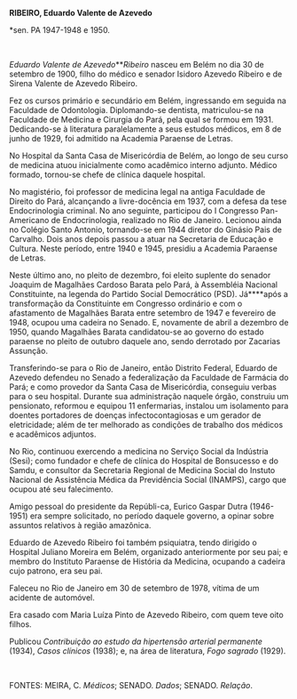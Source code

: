 **RIBEIRO, Eduardo Valente de Azevedo**

\*sen. PA 1947-1948 e 1950.

 

*Eduardo Valente de Azevedo****Ribeiro* nasceu em Belém no dia 30 de
setembro de 1900, filho do médico e senador Isidoro Azevedo Ribeiro e de
Sirena Valente de Azevedo Ribeiro.

Fez os cursos primário e secundário em Belém, ingressando em seguida na
Faculdade de Odontologia. Diplomando-se dentista, matriculou-se na
Faculdade de Medicina e Cirurgia do Pará, pela qual se formou em 1931.
Dedicando-se à literatura paralelamente a seus estudos médicos, em 8 de
junho de 1929, foi admitido na Academia Paraense de Letras.

No Hospital da Santa Casa de Misericórdia de Belém, ao longo de seu
curso de medicina atuou inicialmente como acadêmico interno adjunto.
Médico formado, tornou-se chefe de clínica daquele hospital.

No magistério, foi professor de medicina legal na antiga Faculdade de
Direito do Pará, alcançando a livre-docência em 1937, com a defesa da
tese Endocrinologia criminal. No ano seguinte, participou do I Congresso
Pan-Americano de Endocrinologia, realizado no Rio de Janeiro. Lecionou
ainda no Colégio Santo Antonio, tornando-se em 1944 diretor do Ginásio
Pais de Carvalho. Dois anos depois passou a atuar na Secretaria de
Educação e Cultura. Neste período, entre 1940 e 1945, presidiu a
Academia Paraense de Letras.

Neste último ano, no pleito de dezembro, foi eleito suplente do senador
Joaquim de Magalhães Cardoso Barata pelo Pará, à Assembléia Nacional
Constituinte, na legenda do Partido Social Democrático (PSD). Já****após
a transformação da Constituinte em Congresso ordinário e com o
afastamento de Magalhães Barata entre setembro de 1947 e fevereiro de
1948, ocupou uma cadeira no Senado. E, novamente de abril a dezembro de
1950, quando Magalhães Barata candidatou-se ao governo do estado
paraense no pleito de outubro daquele ano, sendo derrotado por Zacarias
Assunção.     

Transferindo-se para o Rio de Janeiro, então Distrito Federal, Eduardo
de Azevedo defendeu no Senado a federalização da Faculdade de Farmácia
do Pará; e como provedor da Santa Casa de Misericórdia, conseguiu verbas
para o seu hospital. Durante sua administração naquele órgão, construiu
um pensionato, reformou e equipou 11 enfermarias, instalou um isolamento
para doentes portadores de doenças infectocontagiosas e um gerador de
eletricidade; além de ter melhorado as condições de trabalho dos médicos
e acadêmicos adjuntos.

No Rio, continuou exercendo a medicina no Serviço Social da Indústria
(Sesi); como fundador e chefe de clínica do Hospital de Bonsucesso e do
Samdu, e consultor da Secretaria Regional de Medicina Social do Instuto
Nacional de Assistência Médica da Previdência Social (INAMPS), cargo que
ocupou até seu falecimento.

Amigo pessoal do presidente da Repúbli-ca, Eurico Gaspar Dutra
(1946-1951) era sempre solicitado, no período daquele governo, a opinar
sobre assuntos relativos à região amazônica.

Eduardo de Azevedo Ribeiro foi também psiquiatra, tendo dirigido o
Hospital Juliano Moreira em Belém, organizado anteriormente por seu pai;
e membro do Instituto Paraense de História da Medicina, ocupando a
cadeira cujo patrono, era seu pai.

Faleceu no Rio de Janeiro em 30 de setembro de 1978, vítima de um
acidente de automóvel.

Era casado com Maria Luíza Pinto de Azevedo Ribeiro, com quem teve oito
filhos.

Publicou *Contribuição ao estudo da hipertensão arterial permanente*
(1934), *Casos clínicos* (1938); e, na área de literatura, *Fogo
sagrado* (1929).

 

FONTES: MEIRA, C. *Médicos*; SENADO. *Dados*; SENADO. *Relação*.

 
